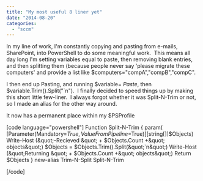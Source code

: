 ```yaml
---
title: "My most useful 8 liner yet"
date: "2014-08-20"
categories: 
  - "sccm"
---
```


In my line of work, I'm constantly copying and pasting from e-mails, SharePoint, into PowerShell to do some meaningful work.  This means all day long I'm setting variables equal to paste, then removing blank entries, and then splitting them (because people never say 'please migrate these computers' and provide a list like $computers="compA","compB","compC".

I then end up Pasting, and running $variable= _Paste_, then $variable.Trim().Split("\`n").  I finally decided to speed things up by making this short little few-liner.  I always forgot whether it was Split-N-Trim or not, so I made an alias for the other way around.

It now has a permanent place within my $PSProfile

\[code language="powershell"\] Function Split-N-Trim { param( \[Parameter(Mandatory=$True,ValueFromPipeline=$True)\]\[string\[\]\]$Objects) Write-Host (&amp;quot;-Recieved &amp;quot; + $Objects.Count +&amp;quot; objects&amp;quot;) $Objects = $Objects.Trim().Split(&amp;quot;\`n&amp;quot;) Write-Host (&amp;quot;Returning &amp;quot; + $Objects.Count +&amp;quot; objects&amp;quot;) Return $Objects } new-alias Trim-N-Split Split-N-Trim

\[/code\]

